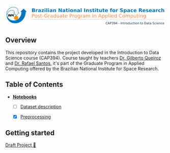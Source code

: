 <img src="./images/header.png"/>

## Overview
This repository contains the project developed in the Introduction to Data Science course (CAP394). Course taught by teachers [Dr. Gilberto Queiroz](http://www.dpi.inpe.br/~gribeiro/doku.php) and [Dr. Rafael Santos](http://www.lac.inpe.br/~rafael.santos), it's part of the Graduate Program in Applied Computing offered by the Brazilian National Institute for Space Research.

## Table of Contents
- [**Notebooks**](https://github.com/AdrianoPereira/project-cap394/tree/master/notebooks)
  - [ ] [Dataset description](#)
  - [x] [Preprocessing](https://github.com/AdrianoPereira/project-cap394/blob/master/notebooks/Preprocessing.ipynb)


## Getting started
[Draft Project 📕](https://github.com/AdrianoPereira/project-cap394/blob/master/src/project.ipynb)
